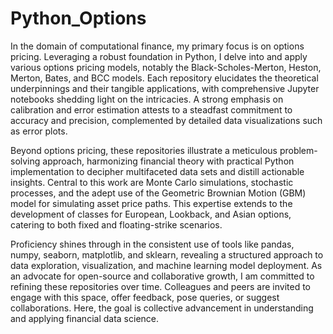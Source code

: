 # Python_Options
In the domain of computational finance, my primary focus is on options pricing. Leveraging a robust foundation in Python, I delve into and apply various options pricing models, notably the Black-Scholes-Merton, Heston, Merton, Bates, and BCC models. Each repository elucidates the theoretical underpinnings and their tangible applications, with comprehensive Jupyter notebooks shedding light on the intricacies. A strong emphasis on calibration and error estimation attests to a steadfast commitment to accuracy and precision, complemented by detailed data visualizations such as error plots.

Beyond options pricing, these repositories illustrate a meticulous problem-solving approach, harmonizing financial theory with practical Python implementation to decipher multifaceted data sets and distill actionable insights. Central to this work are Monte Carlo simulations, stochastic processes, and the adept use of the Geometric Brownian Motion (GBM) model for simulating asset price paths. This expertise extends to the development of classes for European, Lookback, and Asian options, catering to both fixed and floating-strike scenarios.

Proficiency shines through in the consistent use of tools like pandas, numpy, seaborn, matplotlib, and sklearn, revealing a structured approach to data exploration, visualization, and machine learning model deployment. As an advocate for open-source and collaborative growth, I am committed to refining these repositories over time. Colleagues and peers are invited to engage with this space, offer feedback, pose queries, or suggest collaborations. Here, the goal is collective advancement in understanding and applying financial data science.

